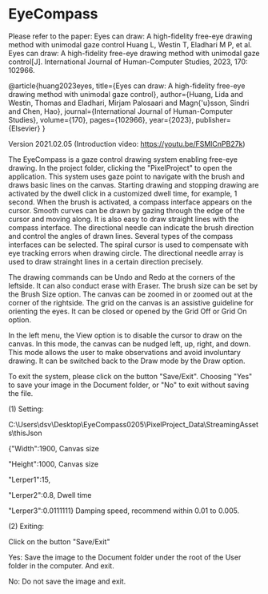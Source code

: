 # EyeCompass 
Please refer to the paper: Eyes can draw: A high-fidelity free-eye drawing method with unimodal gaze control
Huang L, Westin T, Eladhari M P, et al. Eyes can draw: A high-fidelity free-eye drawing method with unimodal gaze control[J]. International Journal of Human-Computer Studies, 2023, 170: 102966.

@article{huang2023eyes,
  title={Eyes can draw: A high-fidelity free-eye drawing method with unimodal gaze control},
  author={Huang, Lida and Westin, Thomas and Eladhari, Mirjam Palosaari and Magn{\'u}sson, Sindri and Chen, Hao},
  journal={International Journal of Human-Computer Studies},
  volume={170},
  pages={102966},
  year={2023},
  publisher={Elsevier}
}

Version 2021.02.05 (Introduction video: https://youtu.be/FSMlCnPB27k)

The EyeCompass is a gaze control drawing system enabling free-eye drawing. In the project folder, clicking the "PixelProject" to open the application. This system uses gaze point to navigate with the brush and draws basic lines on the canvas. Starting drawing and stopping drawing are activated by the dwell click in a customized dwell time, for example, 1 second. When the brush is activated, a compass interface appears on the cursor. Smooth curves can be drawn by gazing through the edge of the cursor and moving along. It is also easy to draw straight lines with the compass interface. The directional needle can indicate the brush direction and control the angles of drawn lines. Several types of the compass interfaces can be selected. The spiral cursor is used to compensate with eye tracking errors when drawing circle. The directional needle array is used to draw strainght lines in a certain direction precisely. 

The drawing commands can be Undo and Redo at the corners of the leftside. It can also conduct erase with Eraser. The brush size can be set by the Brush Size option. The canvas can be zoomed in or zoomed out at the corner of the rightside. The grid on the canvas is an assistive guideline for orienting the eyes. It can be closed or opened by the Grid Off or Grid On option. 

In the left menu, the View option is to disable the cursor to draw on the canvas. In this mode, the canvas can be nudged left, up, right, and down. This mode allows the user to make observations and avoid involuntary drawing. It can be switched back to the Draw mode by the Draw option. 

To exit the system, please click on the button "Save/Exit". Choosing "Yes" to save your image in the Document folder, or "No" to exit without saving the file. 

(1) Setting:

C:\Users\dsv\Desktop\EyeCompass0205\PixelProject_Data\StreamingAssets\thisJson

{"Width":1900,   Canvas size

"Height":1000,  Canvas size

"Lerper1":15,

"Lerper2":0.8,  Dwell time

"Lerper3":0.0111111}  Damping speed, recommend within 0.01 to 0.005.

(2) Exiting:

Click on the button "Save/Exit"

Yes: Save the image to the Document folder under the root of the User folder in the computer. And exit.

No: Do not save the image and exit.


